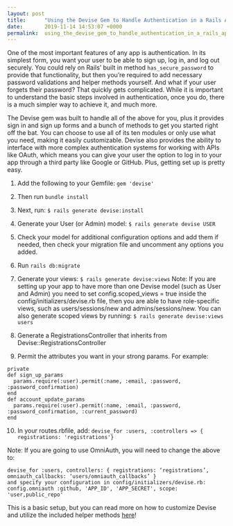 ```yaml
---
layout: post
title:      "Using the Devise Gem to Handle Authentication in a Rails App"
date:       2019-11-14 14:53:07 +0000
permalink:  using_the_devise_gem_to_handle_authentication_in_a_rails_app
---
```


One of the most important features of any app is authentication. In its simplest form, you want your user to be able to sign up, log in, and log out securely. You could rely on Rails’ built in method `has_secure_password` to provide that functionality, but then you’re required to add necessary password validations and helper methods yourself. And what if your user forgets their password? That quickly gets complicated. While it is important to understand the basic steps involved in authentication, once you do, there is a much simpler way to achieve it, and much more.

The Devise gem was built to handle all of the above for you, plus it provides sign in and sign up forms and a bunch of methods to get you started right off the bat. You can choose to use all of its ten modules or only use what you need, making it easily customizable. Devise also provides the ability to interface with more complex authentication systems for working with APIs like OAuth, which means you can give your user the option to log in to your app through a third party like Google or GitHub. Plus, getting set up is pretty easy.

1. Add the following to your Gemfile:
`gem 'devise'`

2. Then run `bundle install`

3. Next, run:
`$ rails generate devise:install`

4. Generate your User (or Admin) model:
`$ rails generate devise USER`

5. Check your model for additional configuration options and add them if needed, then check your migration file and uncomment any options you added.

6. Run `rails db:migrate`

7. Generate your views:
`$ rails generate devise:views`
Note: If you are setting up your app to have more than one Devise model (such as User and Admin) you need to set config.scoped_views = true inside the config/initializers/devise.rb file, then you are able to have role-specific views, such as users/sessions/new and admins/sessions/new. You can also generate scoped views by running:
`$ rails generate devise:views users`

8. Generate a RegistrationsController that inherits from Devise::RegistrationsController

9. Permit the attributes you want in your strong params. For example:
```
private
def sign_up_params 
  params.require(:user).permit(:name, :email, :password, :password_confirmation)
end
def account_update_params
  params.require(:user).permit(:name, :email, :password, :password_confirmation, :current_password)
end
```

10. In your routes.rbfile, add:
`devise_for :users, :controllers => { registrations: 'registrations'}`

Note: If you are going to use OmniAuth, you will need to change the above to:

```
devise_for :users, controllers: { registrations: ‘registrations’, omniauth_callbacks: ‘users/omniauth_callbacks’ }
and specify your configuration in config/initializers/devise.rb:
config.omniauth :github, 'APP_ID', 'APP_SECRET', scope: 'user,public_repo'
```

This is a basic setup, but you can read more on how to customize Devise and utilize the included helper methods [here](https://github.com/plataformatec/devise)!
